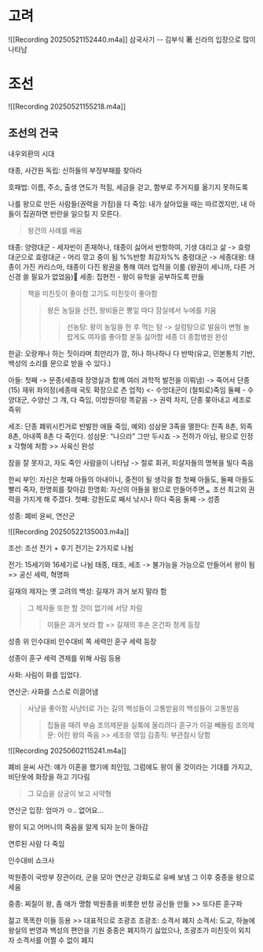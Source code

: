 # 고려

![[Recording 20250521152440.m4a]]
삼국사기 -- 김부식 著
  신라의 입장으로 많이 나타남

# 조선

![[Recording 20250521155218.m4a]]

## 조선의 건국

내우외환의 시대

태종, 사간원 독립: 신하들의 부정부패를 찾아라

호패법: 이름, 주소, 출생 연도가 적힘, 세금을 걷고, 함부로 주거지를 옮기지 못하도록

나를 왕으로 만든 사람들(권력을 가짐)을 다 죽임: 내가 살아있을 때는 따르겠지만, 내 아들이 집권하면 반란을 일으킬 지 모른다.
> 왕건의 사례를 배움

태종: 양령대군 - 세자빈이 존재하나, 태종이 싫어서 반항하여, 기생 대리고 삶 -> 효령대군으로
  효령대군 - 머리 깎고 중이 됨 %%반항 최강자%%
  충령대군 -> 세종대왕: 태종이 가진 카리스마, 태종이 다진 왕권을 통해 여러 업적을 이룸 (왕권이 세니까, 다른 거 신경 쓸 필요가 없었음)
세종: 집현전 - 왕이 유학을 공부하도록 만듦
> 책을 미친듯이 좋아함
> 고기도 미친듯이 좋아함
>> 왕은 농일을 선전, 왕비들은 뽕잎 따다 잠실에서 누에를 키움
>>> 선농탕: 왕이 농일을 한 후 먹는 탕 -> 설렁탕으로 발음이 변형
> 놀랍게도 여자를 좋아함
> 운둥 싫어함
>> 세종 더 종합병원 완성

한글: 오랑캐나 하는 짓이라며 최만리가 깜, 허나 하나하나 다 반박(유교, 민본통치 기반, 백성의 소리를 문으로 받을 수 있다.)

아들: 첫째 -> 문종(세종때 장영실과 함께 여러 과학적 발전을 이뤄냄) -> 죽어서 단종(15) 재위
  좌의정(세종때 국토 확장으로 츤 업적) <- 수엉대군이 (철퇴로)죽임
  둘째 - 수양대군, 수양산 그 걔, 다 죽임, 이방원이랑 똑같음 -> 권력 차지, 단종 쫒아내고 세조로 즉위

세조: 단종 폐위시킨거로 반발한 애들 죽임, 예외) 성삼문
 3족을 멸한다: 친족 8촌, 외족 8촌, 아내쪽 8촌 다 죽인다.
성삼문: “나으라” 그만 두시죠 -> 전하가 아님, 왕으로 인정 x
각형에 처함 >> 사육신 완성

잠을 잘 못자고, 자도 죽인 사람을이 나타남 -> 절로 회귀, 피살자들의 명복을 빌다 죽음

한씨 부인: 자신은 첫째 아들의 아내이니, 중전이 될 생각을 함
첫째 아들도, 둘째 아들도 빨리 죽자, 한명회를 찾아감
한명회: 자신의 아들을 왕으로 만들어주면ᆽ 조선 최고외 권력을 가지게 해 주겠다.
  첫째: 강원도로 째서 낚시나 하다 죽음
  둘째 -> 성종

성종: 폐비 윤씨, 연산군

![[Recording 20250522135003.m4a]]

조선: 조선 전기 + 후기
전기는 2가지로 나뉨

전기: 15세기와 16세기로 나뉨
태종, 태조, 세조 -> 불가능을 가능으로 만들어서 왕이 됨 => 공신 세력, 혁명파

길재의 제자는 옛 고려의 백성: 길재가 과거 보지 말라 함
> 그 제자들 또한 할 것이 없기에 서당 차림
>> 이들은 과거 보라 함 => 길재의 후손 온건파 정계 등장

성종 위 인수대비
인수대비 쪽 세력인 훈구 세력 등장

성종이 훈구 세력 견제를 위해 사림 등용

사화: 사림이 화를 입었다.

연산군: 사화를 스스로 이끌어냄
  >사냥을 좋아함
  >사냥터로 가는 길의 백성들이 고통받음의 백성들이 고통받음
  >> 집들을 때려 부숨
  조의제문을 실록에 올리려다 훈구가 이걸 빼돌림
  조의제문: 어린 왕의 죽음 >> 세조랑 엮임
  김종직: 부관참시 당함

![[Recording 20250602115241.m4a]]
  
  폐비 윤씨 사건: 얘가 이혼을 했기에 죄인임, 그럼에도 왕이 올 것이라는 기대를 가지고, 비단옷에 화장을 하고 기다림
  > 그 모습을 상궁이 보고 사약형
  
  연산군 입장: 엄마가 ㅇ.. 없어요...
  
  왕이 되고 어머니의 죽음을 알게 되자 눈이 돌아감
  
  연루된 사람 다 죽임
  
  인수대비 쇼크사
  
  박원종이 국방부 장관이라, 군을 모아 연산군 강화도로 유배 보냄
  그 이후 중종을 왕으로 세움
  
중종: 찌질이 왕, 좀 애가 맹함
  박원종을 비롯한 반정 공신들 만듦 >> 또다른 훈구파
  
  젊고 똑똑한 이들 등용 >> 대표적으로 조광조
  조광조: 소격서 폐지
  소격서: 도교, 하늘에 왕실의 번영과 백성의 편안을 기원
  중종은 폐지하기 싫었으나, 조광조가 미친듯이 외치자
  소격서를 어쩔 수 없이 폐지
